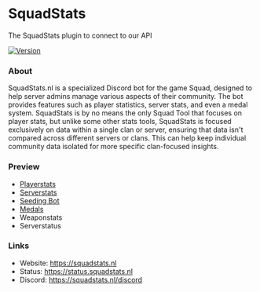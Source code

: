 # SquadStats
The SquadStats plugin to connect to our API

[![Version](https://img.shields.io/badge/Version-v0.0.2-green)](https://github.com/SquadStats/SquadStats/)

### About

SquadStats.nl is a specialized Discord bot for the game Squad, designed to help server admins manage various aspects of their community. The bot provides features such as player statistics, server stats, and even a medal system. 
SquadStats is by no means the only Squad Tool that focuses on player stats, but unlike some other stats tools, SquadStats is focused exclusively on data within a single clan or server, ensuring that data isn't compared across different servers or clans. 
This can help keep individual community data isolated for more specific clan-focused insights.

### Preview
- [Playerstats](https://squadstats.nl/showcase/playerstats/)
- [Serverstats](https://squadstats.nl/showcase/serverstats/)
- [Seeding Bot](https://squadstats.nl/showcase/seeding-bot/)
- [Medals](https://squadstats.nl/showcase/medals/)
- Weaponstats
- Serverstatus

### Links
- Website: https://squadstats.nl
- Status: https://status.squadstats.nl
- Discord: https://squadstats.nl/discord
